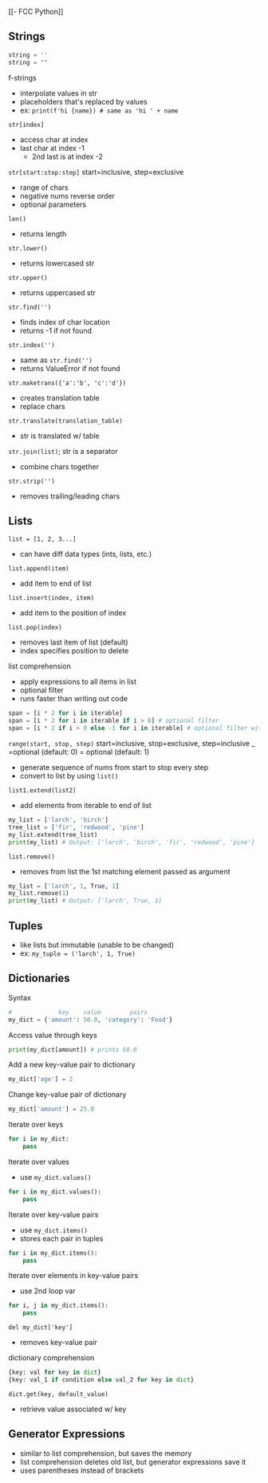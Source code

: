 [[- FCC Python]]
## Strings

```python
string = ''
string = ""
```

f-strings
- interpolate values in str
- placeholders that's replaced by values
- ex: `print(f'hi {name}) # same as 'hi ' + name`

`str[index]`
- access char at index
- last char at index -1
	- 2nd last is at index -2

`str[start:stop:step]` 
	start=inclusive, step=exclusive
- range of chars
- negative nums reverse order
- optional parameters

`len()`
- returns length

`str.lower()`
- returns lowercased str

`str.upper()`
- returns uppercased str

`str.find('')`
- finds index of char location
- returns -1 if not found

`str.index('')`
- same as `str.find('')`
- returns ValueError if not found

`str.maketrans({'a':'b', 'c':'d'})`
- creates translation table
- replace chars

`str.translate(translation_table)`
- str is translated w/ table

`str.join(list)`; str is a separator
- combine chars together

`str.strip('')`
- removes trailing/leading chars

## Lists

`list = [1, 2, 3...]`
- can have diff data types (ints, lists, etc.)

`list.append(item)`
- add item to end of list

`list.insert(index, item)`
- add item to the position of index

`list.pop(index)`
- removes last item of list (default)
- index specifies position to delete

list comprehension
- apply expressions to all items in list
- optional filter
- runs faster than writing out code

```python
span = [i * 2 for i in iterable]
span = [i * 2 for i in iterable if i > 0] # optional filter
span = [i * 2 if i > 0 else -1 for i in iterable] # optional filter with if/else in front of for
```

`range(start, stop, step)`
	start=inclusive, stop=exclusive, step=inclusive
	_     =optional (default: 0)                 = optional (default: 1)
- generate sequence of nums from start to stop every step
- convert to list by using `list()`

`list1.extend(list2)`
- add elements from iterable to end of list

```python
my_list = ['larch', 'birch']
tree_list = ['fir', 'redwood', 'pine']
my_list.extend(tree_list)
print(my_list) # Output: ['larch', 'birch', 'fir', 'redwood', 'pine']
```

`list.remove()`
- removes from list the 1st matching element passed as argument

```python
my_list = ['larch', 1, True, 1]
my_list.remove(1)
print(my_list) # Output: ['larch', True, 1]
```

## Tuples

- like lists but immutable (unable to be changed)
- ex: `my_tuple = ('larch', 1, True)`

## Dictionaries

Syntax

```python
#             key    value        pairs
my_dict = {'amount': 50.0, 'category': 'Food'}
```

Access value through keys

```python
print(my_dict[amount]) # prints 50.0
```

Add a new key-value pair to dictionary

```python
my_dict['age'] = 2
```

Change key-value pair of dictionary

```python
my_dict['amount'] = 25.0
```

Iterate over keys

```python
for i in my_dict:
	pass
```

Iterate over values
- use `my_dict.values()`

```python
for i in my_dict.values():
	pass
```

Iterate over key-value pairs
- use `my_dict.items()`
- stores each pair in tuples

```python
for i in my_dict.items():
	pass
```

Iterate over elements in key-value pairs
- use 2nd loop var

```python
for i, j in my_dict.items():
	pass
```

`del my_dict['key']`
- removes key-value pair

dictionary comprehension

```python
{key: val for key in dict}
{key: val_1 if condition else val_2 for key in dict}
```

`dict.get(key, default_value)`
- retrieve value associated w/ key
## Generator Expressions

- similar to list comprehension, but saves the memory
- list comprehension deletes old list, but generator expressions save it
- uses parentheses instead of brackets